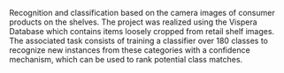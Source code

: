 Recognition and classification based on the camera images of consumer products on the shelves. The project was realized using the Vispera Database which contains items loosely cropped from retail shelf images. The associated task consists of training a classifier over 180 classes to recognize new instances from these categories with a confidence mechanism, which can be used to rank potential class matches.
